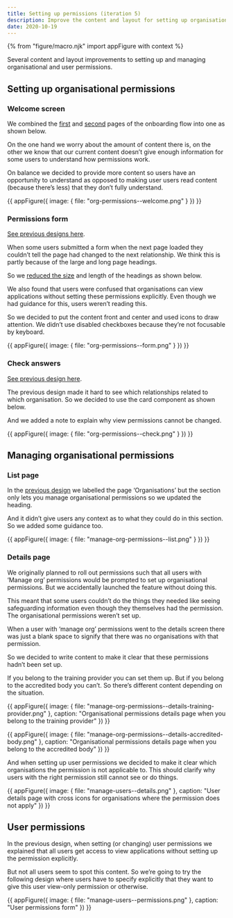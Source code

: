 ```yaml
---
title: Setting up permissions (iteration 5)
description: Improve the content and layout for setting up organisational and user permissions
date: 2020-10-19
---
```


{% from "figure/macro.njk" import appFigure with context %}

Several content and layout improvements to setting up and managing organisational and user permissions.

## Setting up organisational permissions

### Welcome screen

We combined the [first](/manage-teacher-training-applications/setting-up-permissions-iteration-4/#organisation-set-up-welcome-page) and [second](/manage-teacher-training-applications/setting-up-permissions-iteration-4/#organisation-set-up-information-page) pages of the onboarding flow into one as shown below.

On the one hand we worry about the amount of content there is, on the other we know that our current content doesn’t give enough information for some users to understand how permissions work.

On balance we decided to provide more content so users have an opportunity to understand as opposed to making user users read content (because there’s less) that they don’t fully understand.

{{ appFigure({
  image: {
    file: "org-permissions--welcome.png"
  }
}) }}

### Permissions form

[See previous designs here](/manage-teacher-training-applications/setting-up-permissions-iteration-4/#organisation-set-up-permissions-form).

When some users submitted a form when the next page loaded they couldn’t tell the page had changed to the next relationship. We think this is partly because of the large and long page headings.

So we [reduced the size](/manage-teacher-training-applications/smaller-headings) and length of the headings as shown below.

We also found that users were confused that organisations can view applications without setting these permissions explicitly. Even though we had guidance for this, users weren’t reading this.

So we decided to put the content front and center and used icons to draw attention. We didn’t use disabled checkboxes because they’re not focusable by keyboard.

{{ appFigure({
  image: {
    file: "org-permissions--form.png"
  }
}) }}

### Check answers

[See previous design here](manage-teacher-training-applications/setting-up-permissions-iteration-4/#organisation-set-up-check-answers-page).

The previous design made it hard to see which relationships related to which organisation. So we decided to use the card component as shown below.

And we added a note to explain why view permissions cannot be changed.

{{ appFigure({
  image: {
    file: "org-permissions--check.png"
  }
}) }}

## Managing organisational permissions

### List page

In the [previous design](manage-teacher-training-applications/setting-up-permissions-iteration-4/#organisation-list-page) we labelled the page ‘Organisations’ but the section only lets you manage organisational permissions so we updated the heading.

And it didn’t give users any context as to what they could do in this section. So we added some guidance too.

{{ appFigure({
  image: {
    file: "manage-org-permissions--list.png"
  }
}) }}

### Details page

We originally planned to roll out permissions such that all users with ‘Manage org’ permissions would be prompted to set up organisational permissions. But we accidentally launched the feature without doing this.

This meant that some users couldn’t do the things they needed like seeing safeguarding information even though they themselves had the permission. The organisational permissions weren’t set up.

When a user with ‘manage org’ permissions went to the details screen there was just a blank space to signify that there was no organisations with that permission.

So we decided to write content to make it clear that these permissions hadn’t been set up.

If you belong to the training provider you can set them up. But if you belong to the accredited body you can’t. So there’s different content depending on the situation.

{{ appFigure({
  image: {
    file: "manage-org-permissions--details-training-provider.png"
  },
  caption: "Organisational permissions details page when you belong to the training provider"
}) }}

{{ appFigure({
  image: {
    file: "manage-org-permissions--details-accredited-body.png"
  },
  caption: "Organisational permissions details page when you belong to the accredited body"
}) }}

And when setting up user permissions we decided to make it clear which organisations the permission is not applicable to. This should clarify why users with the right permission still cannot see or do things.

{{ appFigure({
  image: {
    file: "manage-users--details.png"
  },
  caption: "User details page with cross icons for organisations where the permission does not apply"
}) }}

## User permissions

In the previous design, when setting (or changing) user permissions we explained that all users get access to view applications without setting up the permission explicitly.

But not all users seem to spot this content. So we’re going to try the following design where users have to specify explicitly that they want to give this user view-only permission or otherwise.

{{ appFigure({
  image: {
    file: "manage-users--permissions.png"
  },
  caption: "User permissions form"
}) }}
